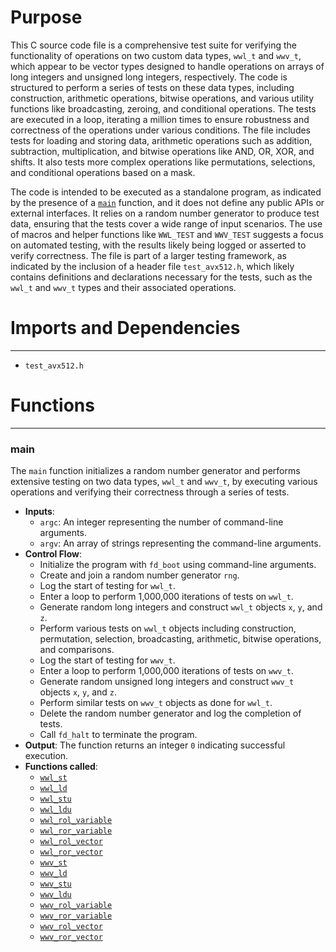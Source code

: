 # Purpose
This C source code file is a comprehensive test suite for verifying the functionality of operations on two custom data types, `wwl_t` and `wwv_t`, which appear to be vector types designed to handle operations on arrays of long integers and unsigned long integers, respectively. The code is structured to perform a series of tests on these data types, including construction, arithmetic operations, bitwise operations, and various utility functions like broadcasting, zeroing, and conditional operations. The tests are executed in a loop, iterating a million times to ensure robustness and correctness of the operations under various conditions. The file includes tests for loading and storing data, arithmetic operations such as addition, subtraction, multiplication, and bitwise operations like AND, OR, XOR, and shifts. It also tests more complex operations like permutations, selections, and conditional operations based on a mask.

The code is intended to be executed as a standalone program, as indicated by the presence of a [`main`](#main) function, and it does not define any public APIs or external interfaces. It relies on a random number generator to produce test data, ensuring that the tests cover a wide range of input scenarios. The use of macros and helper functions like `WWL_TEST` and `WWV_TEST` suggests a focus on automated testing, with the results likely being logged or asserted to verify correctness. The file is part of a larger testing framework, as indicated by the inclusion of a header file `test_avx512.h`, which likely contains definitions and declarations necessary for the tests, such as the `wwl_t` and `wwv_t` types and their associated operations.
# Imports and Dependencies

---
- `test_avx512.h`


# Functions

---
### main<!-- {{#callable:main}} -->
The `main` function initializes a random number generator and performs extensive testing on two data types, `wwl_t` and `wwv_t`, by executing various operations and verifying their correctness through a series of tests.
- **Inputs**:
    - `argc`: An integer representing the number of command-line arguments.
    - `argv`: An array of strings representing the command-line arguments.
- **Control Flow**:
    - Initialize the program with `fd_boot` using command-line arguments.
    - Create and join a random number generator `rng`.
    - Log the start of testing for `wwl_t`.
    - Enter a loop to perform 1,000,000 iterations of tests on `wwl_t`.
    - Generate random long integers and construct `wwl_t` objects `x`, `y`, and `z`.
    - Perform various tests on `wwl_t` objects including construction, permutation, selection, broadcasting, arithmetic, bitwise operations, and comparisons.
    - Log the start of testing for `wwv_t`.
    - Enter a loop to perform 1,000,000 iterations of tests on `wwv_t`.
    - Generate random unsigned long integers and construct `wwv_t` objects `x`, `y`, and `z`.
    - Perform similar tests on `wwv_t` objects as done for `wwl_t`.
    - Delete the random number generator and log the completion of tests.
    - Call `fd_halt` to terminate the program.
- **Output**: The function returns an integer `0` indicating successful execution.
- **Functions called**:
    - [`wwl_st`](fd_avx512_wwl.h.driver.md#wwl_st)
    - [`wwl_ld`](fd_avx512_wwl.h.driver.md#wwl_ld)
    - [`wwl_stu`](fd_avx512_wwl.h.driver.md#wwl_stu)
    - [`wwl_ldu`](fd_avx512_wwl.h.driver.md#wwl_ldu)
    - [`wwl_rol_variable`](fd_avx512_wwl.h.driver.md#wwl_rol_variable)
    - [`wwl_ror_variable`](fd_avx512_wwl.h.driver.md#wwl_ror_variable)
    - [`wwl_rol_vector`](fd_avx512_wwl.h.driver.md#wwl_rol_vector)
    - [`wwl_ror_vector`](fd_avx512_wwl.h.driver.md#wwl_ror_vector)
    - [`wwv_st`](fd_avx512_wwv.h.driver.md#wwv_st)
    - [`wwv_ld`](fd_avx512_wwv.h.driver.md#wwv_ld)
    - [`wwv_stu`](fd_avx512_wwv.h.driver.md#wwv_stu)
    - [`wwv_ldu`](fd_avx512_wwv.h.driver.md#wwv_ldu)
    - [`wwv_rol_variable`](fd_avx512_wwv.h.driver.md#wwv_rol_variable)
    - [`wwv_ror_variable`](fd_avx512_wwv.h.driver.md#wwv_ror_variable)
    - [`wwv_rol_vector`](fd_avx512_wwv.h.driver.md#wwv_rol_vector)
    - [`wwv_ror_vector`](fd_avx512_wwv.h.driver.md#wwv_ror_vector)


